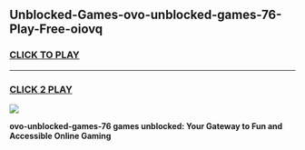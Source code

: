 
## Unblocked-Games-ovo-unblocked-games-76-Play-Free-oiovq
<h3>
<a href="https://premium76.site?title=ovo-unblocked-games-76&ref=12A">CLICK TO PLAY</a></h3>
<hr>

<h3>
<a href="https://premium76.site?title=ovo-unblocked-games-76&ref=12A">CLICK 2 PLAY</a>
  
</h3>

<a href="https://premium76.site?title=ovo-unblocked-games-76&ref=12A"><img src="https://clearcache.store/games.png"></a>


**ovo-unblocked-games-76 games unblocked: Your Gateway to Fun and Accessible Online Gaming**

